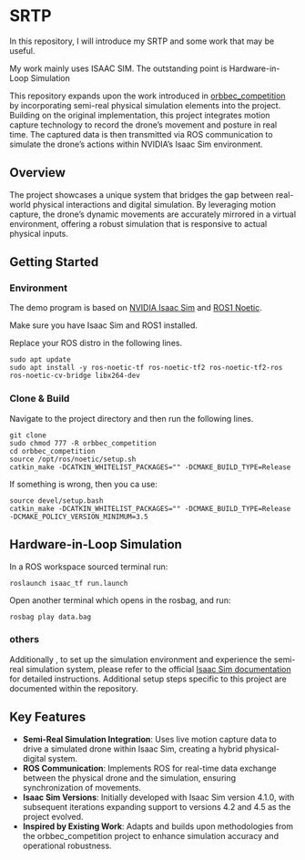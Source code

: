 # SRTP
In this repository, I will introduce my SRTP and some work that may be useful.

My work mainly uses ISAAC SIM. The outstanding point is Hardware-in-Loop Simulation


This repository expands upon the work introduced in [orbbec_competition](https://github.com/EnderMandS/orbbec_competition) by incorporating semi-real physical simulation elements into the project. Building on the original implementation, this project integrates motion capture technology to record the drone’s movement and posture in real time. The captured data is then transmitted via ROS communication to simulate the drone’s actions within NVIDIA’s Isaac Sim environment.

## Overview

The project showcases a unique system that bridges the gap between real-world physical interactions and digital simulation. By leveraging motion capture, the drone’s dynamic movements are accurately mirrored in a virtual environment, offering a robust simulation that is responsive to actual physical inputs.


## Getting Started

### Environment
The demo program is based on [NVIDIA Isaac Sim](https://developer.nvidia.cn/isaac-sim) and [ROS1 Noetic](https://wiki.ros.org/noetic).

Make sure you have Isaac Sim and ROS1 installed.

Replace your ROS distro in the following lines.

```shell
sudo apt update
sudo apt install -y ros-noetic-tf ros-noetic-tf2 ros-noetic-tf2-ros ros-noetic-cv-bridge libx264-dev
```

### Clone & Build

Navigate to the project directory and then run the following lines.


```shell
git clone 
sudo chmod 777 -R orbbec_competition
cd orbbec_competition
source /opt/ros/noetic/setup.sh
catkin_make -DCATKIN_WHITELIST_PACKAGES="" -DCMAKE_BUILD_TYPE=Release
```

If something is wrong, then you ca use:

```shell
source devel/setup.bash
catkin_make -DCATKIN_WHITELIST_PACKAGES="" -DCMAKE_BUILD_TYPE=Release -DCMAKE_POLICY_VERSION_MINIMUM=3.5
```

## Hardware-in-Loop Simulation
In a ROS workspace sourced terminal run:

```shell
roslaunch isaac_tf run.launch
```

Open another terminal which opens in the rosbag, and run:
```shell
rosbag play data.bag
```
### others


Additionally , to set up the simulation environment and experience the semi-real simulation system, please refer to the official [Isaac Sim documentation](https://developer.nvidia.com/isaac/sim) for detailed instructions. Additional setup steps specific to this project are documented within the repository.

## Key Features

- **Semi-Real Simulation Integration**: Uses live motion capture data to drive a simulated drone within Isaac Sim, creating a hybrid physical-digital system.
- **ROS Communication**: Implements ROS for real-time data exchange between the physical drone and the simulation, ensuring synchronization of movements.
- **Isaac Sim Versions**: Initially developed with Isaac Sim version 4.1.0, with subsequent iterations expanding support to versions 4.2 and 4.5 as the project evolved.
- **Inspired by Existing Work**: Adapts and builds upon methodologies from the orbbec_competition project to enhance simulation accuracy and operational robustness.